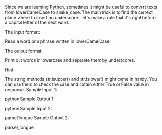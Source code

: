 Since we are learning Python, sometimes it might be useful to convert texts from lowerCamelCase to snake_case. The main trick is to find the correct place where to insert an underscore. Let's make a rule that it's right before a capital letter of the next word.

The input format:

Read a word or a phrase written in lowerCamelCase.

The output format:

Print out words in lowercase and separate them by underscores.

Hint

The string methods str.isupper() and str.islower() might come in handy. You can use them to check the case and obtain either True or False value in response.
Sample Input 1:

python
Sample Output 1:

python
Sample Input 2:

parselTongue
Sample Output 2:

parsel_tongue